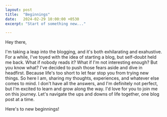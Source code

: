 ```yaml
---
layout: post
title:  "Beginnings"
date:   2024-02-29 10:00:00 +0530
excerpt: "Start of something new..."

---
```


Hey there,

I'm taking a leap into the blogging, and it's both exhilarating and exahustive. For a while, I've toyed with the idea of starting a blog, but self-doubt held me back. What if nobody reads it? What if I'm not interesting enough?
But you know what? I've decided to push those fears aside and dive in headfirst. Because life's too short to let fear stop you from trying new things.
So here I am, sharing my thoughts, experiences, and whatever else comes to mind. I don't have all the answers, and I'm definitely not perfect, but I'm excited to learn and grow along the way.
I'd love for you to join me on this journey. Let's navigate the ups and downs of life together, one blog post at a time.

Here's to new beginnings!







